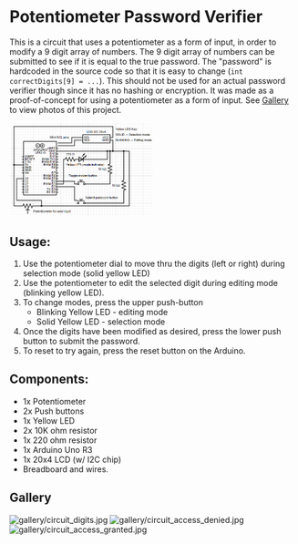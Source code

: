 # Potentiometer Password Verifier

This is a circuit that uses a potentiometer as a form of input, in order to modify a 9 digit array of numbers.
The 9 digit array of numbers can be submitted to see if it is equal to the true password. The "password" is hardcoded in the source code so that it is easy to change (`int correctDigits[9] = ...`). 
This should not be used for an actual password verifier though since it has no hashing or encryption. It was made as a proof-of-concept for using a potentiometer as a form of input. See [Gallery](#gallery) to view photos of this project.

<img src="gallery/circuit_diagram.png" alt="gallery/circuit_diagram.png" width="50%" height="50%">

## Usage: 
1. Use the potentiometer dial to move thru the digits (left or right) during selection mode (solid yellow LED)
2. Use the potentiometer to edit the selected digit during editing mode (blinking yellow LED).
3. To change modes, press the upper push-button
   * Blinking Yellow LED - editing mode
   * Solid Yellow LED - selection mode
4. Once the digits have been modified as desired, press the lower push button to submit the password.
5. To reset to try again, press the reset button on the Arduino.

## Components:
* 1x Potentiometer
* 2x Push buttons
* 1x Yellow LED
* 2x 10K ohm resistor
* 1x 220 ohm resistor
* 1x Arduino Uno R3
* 1x 20x4 LCD (w/ I2C chip)
* Breadboard and wires.

## Gallery 
<img src="gallery/circuit_digits.jpg" alt="gallery/circuit_digits.jpg" width="50%" height="50%">
<img src="gallery/circuit_digits.jpg" alt="gallery/circuit_access_denied.jpg" width="50%" height="50%">
<img src="gallery/circuit_digits.jpg" alt="gallery/circuit_access_granted.jpg" width="50%" height="50%">
